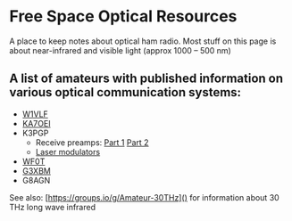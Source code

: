 # Free Space Optical Resources
A place to keep notes about optical ham radio. Most stuff on this page is about near-infrared and visible light (approx 1000 – 500 nm) 

## A list of amateurs with published information on various optical communication systems:

* [W1VLF](youtube.com/@W1VLF) 
* [KA7OEI](modulatedlight.org)
* K3PGP
	* Receive preamps: [Part 1](k3pgp.org/frontend1.htm) [Part 2](k3pgp.org/frontend2.htm)
	* [Laser modulators](k3pgp.org/laserpen.htm)
* [WF0T](wf0t.blogspot.com)
* [G3XBM](g3xbm-qrp.blogspot.com/search?q=optical)
* G8AGN

See also: [https://groups.io/g/Amateur-30THz]() for information about 30 THz long wave infrared
